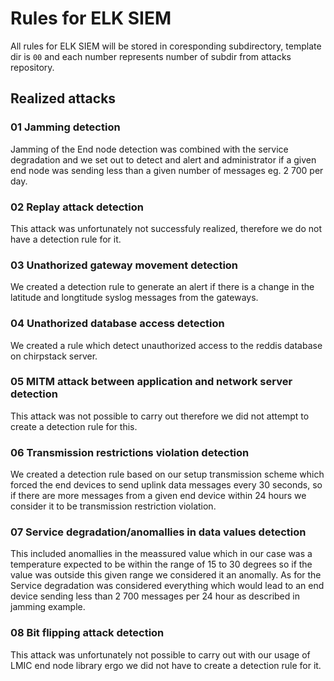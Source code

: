 # Rules for ELK SIEM

All rules for ELK SIEM will be stored in coresponding subdirectory, template dir is `00` and each number represents number of subdir from attacks repository.

## Realized attacks

### 01 Jamming detection 
Jamming of the End node detection was combined with the service degradation and we set out to detect and alert and administrator if a given end node was sending less than a given number of messages eg. 2 700 per day.

### 02 Replay attack detection
This attack was unfortunately not successfuly realized, therefore we do not have a detection rule for it.  

### 03 Unathorized gateway movement detection
We created a detection rule to generate an alert if there is a change in the latitude and longtitude syslog messages from the gateways.

### 04 Unathorized database access detection
We created a rule which detect unauthorized access to the reddis database on chirpstack server. 

### 05 MITM attack between application and network server detection
This attack was not possible to carry out therefore we did not attempt to create a detection rule for this.

### 06 Transmission restrictions violation detection
We created a detection rule based on our setup transmission scheme which forced the end devices to send uplink data messages every 30 seconds, so if there are more messages from a given end device within 24 hours we consider it to be transmission restriction violation. 

### 07 Service degradation/anomallies in data values detection
This included anomallies in the meassured value which in our case was a temperature expected to be within the range of 15 to 30 degrees so if the value was outside this given range we considered it an anomally. As for the Service degradation was considered everything which would lead to an end device sending less than 2 700 messages per 24 hour as described in jamming example.

### 08 Bit flipping attack detection
This attack was unfortunately not possible to carry out with our usage of LMIC end node library ergo we did not have to create a detection rule for it. 

